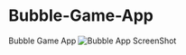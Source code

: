 # Bubble-Game-App
Bubble Game App
![Bubble App ScreenShot](https://user-images.githubusercontent.com/99226172/224537655-8c10463d-5579-4d9e-8524-fb3b4e87fde6.png)
